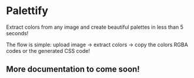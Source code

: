 # Palettify

Extract colors from any image and create beautiful palettes in less than 5 seconds!

The flow is simple: upload image -> extract colors -> copy the colors RGBA codes or the generated CSS code!

## More documentation to come soon!